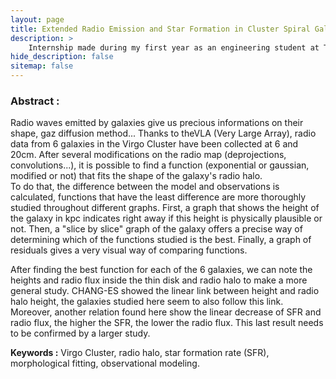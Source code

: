 ```yaml
---
layout: page
title: Extended Radio Emission and Star Formation in Cluster Spiral Galaxies
description: >
    Internship made during my first year as an engineering student at Télécom Physique Strasbourg. Study of radio halos and star formation in Virgo Cluster galaxies using VLA data.
hide_description: false
sitemap: false
---
```



### Abstract :

Radio waves emitted by galaxies give us precious informations on their shape, gaz diffusion method... Thanks to theVLA (Very Large Array), radio data from 6 galaxies in the Virgo Cluster have been collected at 6 and 20cm. After several modifications on the radio map (deprojections, convolutions...), it is possible to find a function (exponential or gaussian, modified or not) that fits the shape of the galaxy's radio halo.   
To do that, the difference between the model and observations is calculated, functions that have the least difference are more thoroughly studied throughout different graphs. First, a graph that shows the height of the galaxy in kpc indicates right away if this height is physically plausible or not. Then, a "slice by slice" graph of the galaxy offers a precise way of determining which of the functions studied is the best. Finally, a graph of residuals gives a very visual way of comparing functions.

After finding the best function for each of the 6 galaxies, we can note the heights and radio flux inside the thin disk and radio halo to make a more general study. CHANG-ES showed the linear link between height and radio halo height, the galaxies studied here seem to also follow this link. Moreover, another relation found here show the linear decrease of SFR and radio flux, the higher the SFR, the lower the radio flux. This last result needs to be confirmed by a larger study.

**Keywords :** Virgo Cluster, radio halo, star formation rate (SFR), morphological fitting, observational modeling.
